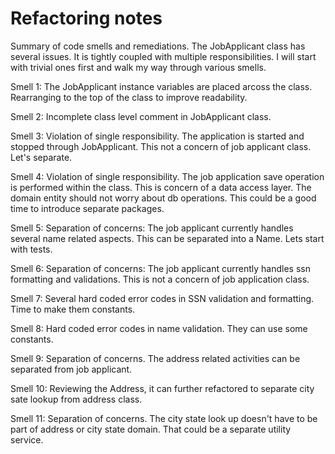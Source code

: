 # Refactoring notes

Summary of code smells and remediations. The JobApplicant class has several issues. It is tightly coupled with multiple responsibilities. I will start with trivial ones first and walk my way through various smells.

Smell 1: The JobApplicant instance variables are placed arcoss the class. Rearranging to the top of the class to improve readability.

Smell 2: Incomplete class level comment in JobApplicant class.

Smell 3: Violation of single responsibility. The application is started and stopped through JobApplicant. This not a concern of job applicant class. Let's separate.

Smell 4: Violation of single responsibility. The job application save operation is performed within the class. This is concern of a data access layer. The domain entity should not worry about db operations. This could be a good time to introduce separate packages.

Smell 5: Separation of concerns: The job applicant currently handles several name related aspects. This can be separated into a Name. Lets start with tests.

Smell 6: Separation of concerns: The job applicant currently handles ssn formatting and validations. This is not a concern of job application class.

Smell 7: Several hard coded error codes in SSN validation and formatting. Time to make them constants.

Smell 8: Hard coded error codes in name validation. They can use some constants.

Smell 9: Separation of concerns. The address related activities can be separated from job applicant.

Smell 10: Reviewing the Address, it can further refactored to separate city sate lookup from address class.

Smell 11: Separation of concerns. The city state look up doesn't have to be part of address or city state domain. That could be a separate utility service.
